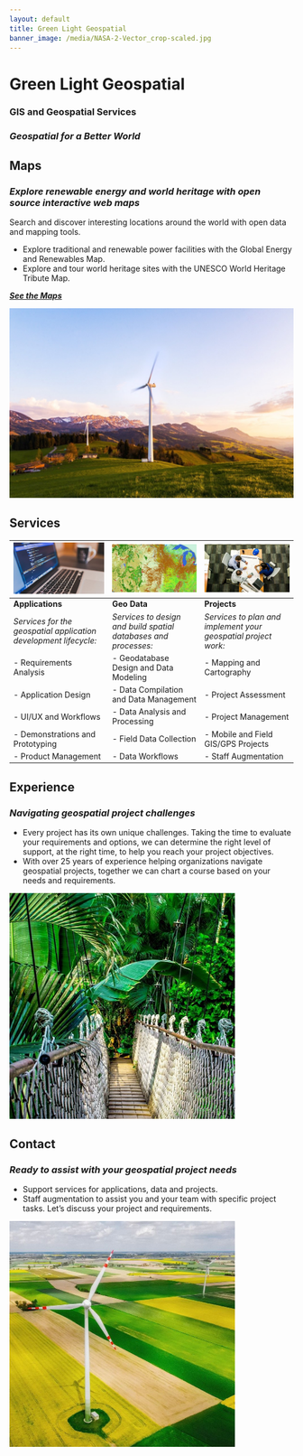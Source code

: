 ```yaml
---
layout: default
title: Green Light Geospatial
banner_image: /media/NASA-2-Vector_crop-scaled.jpg
---
```


# Green Light Geospatial
### GIS and Geospatial Services
### *Geospatial for a Better World*
  
## Maps
### *Explore renewable energy and world heritage with open source interactive web maps*
Search and discover interesting locations around the world with open data and mapping tools.
* Explore traditional and renewable power facilities with the Global Energy and Renewables Map.
* Explore and tour world heritage sites with the UNESCO World Heritage Tribute Map.
  
[***See the Maps***](/maps.md)

<img src="media/wind-turbine-green_mountains.jpg" alt="Wind turbine" width="800">


## Services

| <img src="media/Application-Design.jpg" alt="Application-Design" width="300">  | <img src="media/Landcover-600.jpg" alt="Geo Data" width="300"> | <img src="media/Project-Consulting.jpg" alt="Projects" width="400"> |
|----------|----------|----------|
| **Applications** | **Geo Data** | **Projects** |
|*Services for the geospatial application development lifecycle:*  |*Services to design and build spatial databases and processes:*  |*Services to plan and implement your geospatial project work:*  |
|- Requirements Analysis  |- Geodatabase Design and Data Modeling  |- Mapping and Cartography  |
|- Application Design  |- Data Compilation and Data Management  |- Project Assessment  |
|- UI/UX and Workflows  |- Data Analysis and Processing  |- Project Management  |
|- Demonstrations and Prototyping  |- Field Data Collection  |- Mobile and Field GIS/GPS Projects  |
|- Product Management  |- Data Workflows  |- Staff Augmentation  |


## Experience
### *Navigating geospatial project challenges*
- Every project has its own unique challenges. Taking the time to evaluate your requirements and options, we can determine the right level of support, at the right time, to help you reach your project objectives.
- With over 25 years of experience helping organizations navigate geospatial projects, together we can chart a course based on your needs and requirements.

<img src="media/Projects-bridge-800.jpg" alt="Bridge" width="400">


## Contact
### *Ready to assist with your geospatial project needs*
* Support services for applications, data and projects.
* Staff augmentation to assist you and your team with specific project tasks.
Let’s discuss your project and requirements.

<img src="media/windmills-square-800.jpg" alt="Wind turbine" width="400">


